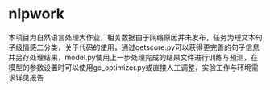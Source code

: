 # nlpwork

本项目为自然语言处理大作业，相关数据由于网络原因并未发布，任务为短文本句子级情感二分类，关于代码的使用，通过getscore.py可以获得更完善的句子信息并另存处理结果，model.py使用上一步处理完成的结果文件进行训练与预测，在模型的参数设置时可以使用ge_optimizer.py或直接人工调整，实验工作与环境需求详见报告
